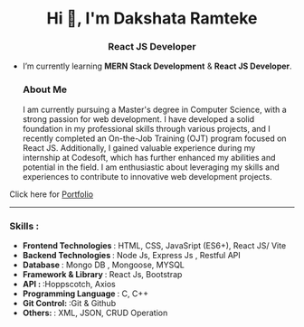 <h1 align="center">Hi 👋, I'm Dakshata Ramteke</h1>
<h3 align="center">React JS Developer</h3>

- I’m currently learning **MERN Stack Development** & **React JS Developer**.

  <h3>About Me</h3>
  <p>I am currently pursuing a Master's degree in Computer Science, with a strong passion for web development. I have developed a solid foundation in my professional skills through various projects, and I recently completed an On-the-Job Training (OJT) program focused on React JS. Additionally, I gained valuable experience during my internship at Codesoft, which has further enhanced my abilities and potential in the field. I am enthusiastic about leveraging my skills and experiences to contribute to innovative web development projects.
    <br/>
 <p>Click here for <a href="https://github.com/dakshataramteke/Portfolio">Portfolio</a></p> 

 </p>
<p align="left">
  <hr/>
  <h3>Skills : </h3>
  <ul>
    <li><b>Frontend Technologies </b>: HTML, CSS, JavaSript (ES6+), React JS/ Vite </li>
    <li><b>Backend Technologies </b>: Node Js, Express Js , Restful API</li>
    <li><b>Database </b>: Mongo DB , Mongoose, MYSQL </li>
    <li><b>Framework & Library </b>: React Js, Bootstrap </li>
    <li><b>API : </b>:Hoppscotch, Axios </li>
    <li><b>Programming Language </b>: C, C++</li>
    <li><b>Git Control: </b>:Git & Github </li>
    <li><b>Others: </b>: XML, JSON, CRUD Operation </li>
  </ul>

</p>
